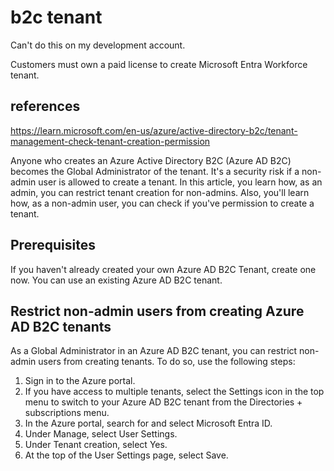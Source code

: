 # b2c tenant

Can't do this on my development account.

Customers must own a paid license to create Microsoft Entra Workforce tenant.

## references

<https://learn.microsoft.com/en-us/azure/active-directory-b2c/tenant-management-check-tenant-creation-permission>

Anyone who creates an Azure Active Directory B2C (Azure AD B2C) becomes the Global Administrator of the tenant. It's a security risk if a non-admin user is allowed to create a tenant. In this article, you learn how, as an admin, you can restrict tenant creation for non-admins. Also, you'll learn how, as a non-admin user, you can check if you've permission to create a tenant.

## Prerequisites

If you haven't already created your own Azure AD B2C Tenant, create one now. You can use an existing Azure AD B2C tenant.

## Restrict non-admin users from creating Azure AD B2C tenants

As a Global Administrator in an Azure AD B2C tenant, you can restrict non-admin users from creating tenants. To do so, use the following steps:

1. Sign in to the Azure portal.
2. If you have access to multiple tenants, select the Settings icon in the top menu to switch to your Azure AD B2C tenant from the Directories + subscriptions menu.
3. In the Azure portal, search for and select Microsoft Entra ID.
4. Under Manage, select User Settings.
5. Under Tenant creation, select Yes.
6. At the top of the User Settings page, select Save.
